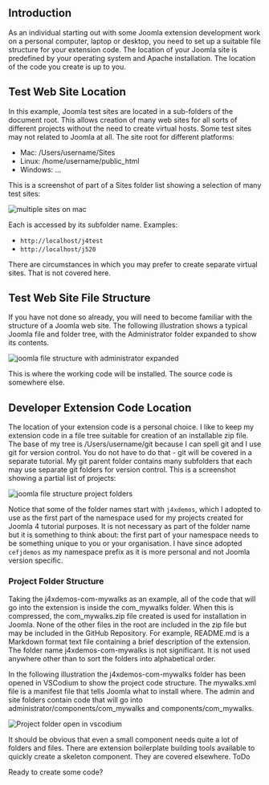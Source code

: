 <!-- Filename: J4.x:Developer:_File_Structure / Display title: Example File Structure -->

## Introduction

As an individual starting out with some Joomla extension development work on a personal computer, laptop or desktop, you need to set up a suitable file structure for your extension code. The location of your Joomla site is predefined by your operating system and Apache installation. The location of the code you create is up to you.

## Test Web Site Location

In this example, Joomla test sites are located in a sub-folders of the document root. This allows creation of many web sites for all sorts of different projects without the need to create virtual hosts. Some test sites may not related to Joomla at all. The site root for different platforms:

- Mac: /Users/username/Sites
- Linux: /home/username/public_html
- Windows: ...

This is a screenshot of part of a Sites folder list showing a selection of many test sites:

![multiple sites on mac](../../../en/images/getting-started/developer-file-structure-mac-sites.png)

Each is accessed by its subfolder name. Examples:

- `http://localhost/j4test`
- `http://localhost/j520`

There are circumstances in which you may prefer to create separate virtual sites. That is not covered here.

## Test Web Site File Structure

If you have not done so already, you will need to become familiar with the structure of a Joomla web site. The following illustration shows a typical Joomla file and folder tree, with the Administrator folder expanded to show its contents.

![joomla file structure with administrator expanded](../../../en/images/getting-started/developer-file-structure-mac-joomla.png)

This is where the working code will be installed. The source code is somewhere else.

## Developer Extension Code Location

The location of your extension code is a personal choice. I like to keep my extension code in a file tree suitable for creation of an installable zip file. The base of my tree is /Users/username/git because I can spell git and I use git for version control. You do not have to do that - git will be covered in a separate tutorial. My git parent folder contains many subfolders that each may use separate git folders for version control. This is a screenshot showing a partial list of projects:

![joomla file structure project folders](../../../en/images/getting-started/developer-file-structure-mac-project-folders.png)

Notice that some of the folder names start with `j4xdemos`, which I adopted to use as the first part of the namespace used for my projects created for Joomla 4 tutorial purposes. It is not necessary as part of the folder name but it is something to think about: the first part of your namespace needs to be something unique to you or your organisation. I have since adopted `cefjdemos` as my namespace prefix as it is more personal and not Joomla version specific.

### Project Folder Structure

Taking the j4xdemos-com-mywalks as an example, all of the code that will go into the extension is inside the com_mywalks folder. When this is compressed, the com_mywalks.zip file created is used for installation in Joomla. None of the other files in the root are included in the zip file but may be included in the GitHub Repository. For example, README.md is a Markdown format text file containing a brief description of the extension. The folder name j4xdemos-com-mywalks is not significant. It is not used anywhere other than to sort the folders into alphabetical order.

In the following illustration the j4xdemos-com-mywalks folder has been opened in VSCodium to show the project code structure. The mywalks.xml file is a manifest file that tells Joomla what to install where. The admin and site folders contain code that will go into administrator/components/com_mywalks and components/com_mywalks.

![Project folder open in vscodium](../../../en/images/getting-started/developer-file-structure-mac-vscodium.png)

It should be obvious that even a small component needs quite a lot of folders and files. There are extension boilerplate building tools available to quickly create a skeleton component. They are covered elsewhere. ToDo

Ready to create some code?
